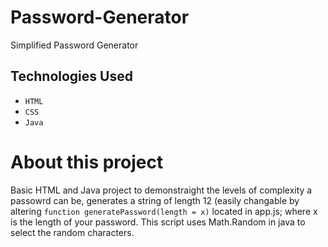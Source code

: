 # Password-Generator

Simplified Password Generator

## Technologies Used

* `HTML`
* `CSS`
* `Java`

# About this project 

Basic HTML and Java project to demonstraight the levels of complexity a passowrd can be, generates a string of 
length 12 (easily changable by altering `function generatePassword(length = x)` located in app.js; where x is the length of your password.
This script uses Math.Random in java to select the random characters.

